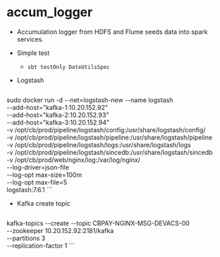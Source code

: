 accum_logger
============

* Accumulation logger from HDFS and Flume seeds data into spark services.
* Simple test
	* ``` sbt testOnly DateUtilsSpec ```

* Logstash 
	``` 
sudo docker run -d --net=logstash-new --name logstash  \
--add-host="kafka-1:10.20.152.92" \
--add-host="kafka-2:10.20.152.93" \
--add-host="kafka-3:10.20.152.94" \
-v /opt/cb/prod/pipeline/logstash/config:/usr/share/logstash/config/  \
-v /opt/cb/prod/pipeline/logstash/pipeline:/usr/share/logstash/pipeline \
-v /opt/cb/prod/pipeline/logstash/logs:/usr/share/logstash/logs \
-v /opt/cb/prod/pipeline/logstash/sincedb:/usr/share/logstash/sincedb \
-v /opt/cb/prod/web/nginx/log:/var/log/nginx/ \
--log-driver=json-file \
--log-opt max-size=100m \
--log-opt max-file=5 \
logstash:7.6.1
	```

* Kafka create topic
	```
kafka-topics --create --topic CBPAY-NGINX-MSG-DEVACS-00 \
--zookeeper 10.20.152.92:2181/kafka \
--partitions 3 \
--replication-factor 1
	```